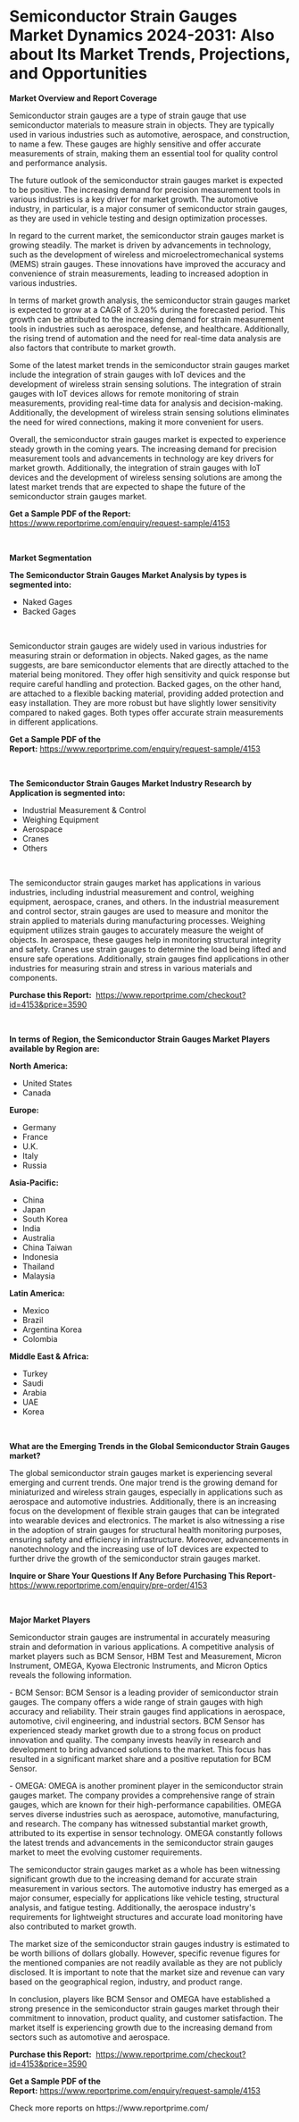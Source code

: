 <p><h1>Semiconductor Strain Gauges Market Dynamics 2024-2031: Also about Its Market Trends, Projections, and Opportunities</h1></p><p><strong>Market Overview and Report Coverage</strong></p>
<p><p>Semiconductor strain gauges are a type of strain gauge that use semiconductor materials to measure strain in objects. They are typically used in various industries such as automotive, aerospace, and construction, to name a few. These gauges are highly sensitive and offer accurate measurements of strain, making them an essential tool for quality control and performance analysis.</p><p>The future outlook of the semiconductor strain gauges market is expected to be positive. The increasing demand for precision measurement tools in various industries is a key driver for market growth. The automotive industry, in particular, is a major consumer of semiconductor strain gauges, as they are used in vehicle testing and design optimization processes.</p><p>In regard to the current market, the semiconductor strain gauges market is growing steadily. The market is driven by advancements in technology, such as the development of wireless and microelectromechanical systems (MEMS) strain gauges. These innovations have improved the accuracy and convenience of strain measurements, leading to increased adoption in various industries.</p><p>In terms of market growth analysis, the semiconductor strain gauges market is expected to grow at a CAGR of 3.20% during the forecasted period. This growth can be attributed to the increasing demand for strain measurement tools in industries such as aerospace, defense, and healthcare. Additionally, the rising trend of automation and the need for real-time data analysis are also factors that contribute to market growth.</p><p>Some of the latest market trends in the semiconductor strain gauges market include the integration of strain gauges with IoT devices and the development of wireless strain sensing solutions. The integration of strain gauges with IoT devices allows for remote monitoring of strain measurements, providing real-time data for analysis and decision-making. Additionally, the development of wireless strain sensing solutions eliminates the need for wired connections, making it more convenient for users.</p><p>Overall, the semiconductor strain gauges market is expected to experience steady growth in the coming years. The increasing demand for precision measurement tools and advancements in technology are key drivers for market growth. Additionally, the integration of strain gauges with IoT devices and the development of wireless sensing solutions are among the latest market trends that are expected to shape the future of the semiconductor strain gauges market.</p></p>
<p><strong>Get a Sample PDF of the Report:</strong> <a href="https://www.reportprime.com/enquiry/request-sample/4153">https://www.reportprime.com/enquiry/request-sample/4153</a></p>
<p>&nbsp;</p>
<p><strong>Market Segmentation</strong></p>
<p><strong>The Semiconductor Strain Gauges Market Analysis by types is segmented into:</strong></p>
<p><ul><li>Naked Gages</li><li>Backed Gages</li></ul></p>
<p>&nbsp;</p>
<p><p>Semiconductor strain gauges are widely used in various industries for measuring strain or deformation in objects. Naked gages, as the name suggests, are bare semiconductor elements that are directly attached to the material being monitored. They offer high sensitivity and quick response but require careful handling and protection. Backed gages, on the other hand, are attached to a flexible backing material, providing added protection and easy installation. They are more robust but have slightly lower sensitivity compared to naked gages. Both types offer accurate strain measurements in different applications.</p></p>
<p><strong>Get a Sample PDF of the Report:</strong>&nbsp;<a href="https://www.reportprime.com/enquiry/request-sample/4153">https://www.reportprime.com/enquiry/request-sample/4153</a></p>
<p>&nbsp;</p>
<p><strong>The Semiconductor Strain Gauges Market Industry Research by Application is segmented into:</strong></p>
<p><ul><li>Industrial Measurement & Control</li><li>Weighing Equipment</li><li>Aerospace</li><li>Cranes</li><li>Others</li></ul></p>
<p>&nbsp;</p>
<p><p>The semiconductor strain gauges market has applications in various industries, including industrial measurement and control, weighing equipment, aerospace, cranes, and others. In the industrial measurement and control sector, strain gauges are used to measure and monitor the strain applied to materials during manufacturing processes. Weighing equipment utilizes strain gauges to accurately measure the weight of objects. In aerospace, these gauges help in monitoring structural integrity and safety. Cranes use strain gauges to determine the load being lifted and ensure safe operations. Additionally, strain gauges find applications in other industries for measuring strain and stress in various materials and components.</p></p>
<p><strong>Purchase this Report:</strong>&nbsp; <a href="https://www.reportprime.com/checkout?id=4153&price=3590">https://www.reportprime.com/checkout?id=4153&price=3590</a></p>
<p>&nbsp;</p>
<p><strong>In terms of Region, the Semiconductor Strain Gauges Market Players available by Region are:</strong></p>
<p>
    <p> <strong> North America: </strong>
        <ul>
            <li>United States</li>
            <li>Canada</li>
        </ul>
        </p> 
    <p> <strong> Europe: </strong>
        <ul>
            <li>Germany</li>
            <li>France</li>
            <li>U.K.</li>
            <li>Italy</li>
            <li>Russia</li>
        </ul>
        </p> 
    <p> <strong> Asia-Pacific: </strong>
        <ul>
            <li>China</li>
            <li>Japan</li>
            <li>South Korea</li>
            <li>India</li>
            <li>Australia</li>
            <li>China Taiwan</li>
            <li>Indonesia</li>
            <li>Thailand</li>
            <li>Malaysia</li>
        </ul>
        </p> 
    <p> <strong> Latin America: </strong>
        <ul>
            <li>Mexico</li>
            <li>Brazil</li>
            <li>Argentina Korea</li>
            <li>Colombia</li>
        </ul>
        </p> 
    <p> <strong> Middle East & Africa: </strong>
        <ul>
            <li>Turkey</li>
            <li>Saudi</li>
            <li>Arabia</li>
            <li>UAE</li>
            <li>Korea</li>
        </ul>
    </p>
    </p>
<p>&nbsp;</p>
<p><strong>What are the Emerging Trends in the Global Semiconductor Strain Gauges market?</strong></p>
<p><p>The global semiconductor strain gauges market is experiencing several emerging and current trends. One major trend is the growing demand for miniaturized and wireless strain gauges, especially in applications such as aerospace and automotive industries. Additionally, there is an increasing focus on the development of flexible strain gauges that can be integrated into wearable devices and electronics. The market is also witnessing a rise in the adoption of strain gauges for structural health monitoring purposes, ensuring safety and efficiency in infrastructure. Moreover, advancements in nanotechnology and the increasing use of IoT devices are expected to further drive the growth of the semiconductor strain gauges market.</p></p>
<p><strong>Inquire or Share Your Questions If Any Before Purchasing This Report</strong>- <a href="https://www.reportprime.com/enquiry/pre-order/4153">https://www.reportprime.com/enquiry/pre-order/4153</a></p>
<p>&nbsp;</p>
<p><strong>Major Market Players</strong></p>
<p><p>Semiconductor strain gauges are instrumental in accurately measuring strain and deformation in various applications. A competitive analysis of market players such as BCM Sensor, HBM Test and Measurement, Micron Instrument, OMEGA, Kyowa Electronic Instruments, and Micron Optics reveals the following information.</p><p>- BCM Sensor: BCM Sensor is a leading provider of semiconductor strain gauges. The company offers a wide range of strain gauges with high accuracy and reliability. Their strain gauges find applications in aerospace, automotive, civil engineering, and industrial sectors. BCM Sensor has experienced steady market growth due to a strong focus on product innovation and quality. The company invests heavily in research and development to bring advanced solutions to the market. This focus has resulted in a significant market share and a positive reputation for BCM Sensor.</p><p>- OMEGA: OMEGA is another prominent player in the semiconductor strain gauges market. The company provides a comprehensive range of strain gauges, which are known for their high-performance capabilities. OMEGA serves diverse industries such as aerospace, automotive, manufacturing, and research. The company has witnessed substantial market growth, attributed to its expertise in sensor technology. OMEGA constantly follows the latest trends and advancements in the semiconductor strain gauges market to meet the evolving customer requirements.</p><p>The semiconductor strain gauges market as a whole has been witnessing significant growth due to the increasing demand for accurate strain measurement in various sectors. The automotive industry has emerged as a major consumer, especially for applications like vehicle testing, structural analysis, and fatigue testing. Additionally, the aerospace industry's requirements for lightweight structures and accurate load monitoring have also contributed to market growth.</p><p>The market size of the semiconductor strain gauges industry is estimated to be worth billions of dollars globally. However, specific revenue figures for the mentioned companies are not readily available as they are not publicly disclosed. It is important to note that the market size and revenue can vary based on the geographical region, industry, and product range.</p><p>In conclusion, players like BCM Sensor and OMEGA have established a strong presence in the semiconductor strain gauges market through their commitment to innovation, product quality, and customer satisfaction. The market itself is experiencing growth due to the increasing demand from sectors such as automotive and aerospace.</p></p>
<p><strong>Purchase this Report:</strong>&nbsp;&nbsp;<a href="https://www.reportprime.com/checkout?id=4153&price=3590">https://www.reportprime.com/checkout?id=4153&price=3590</a></p>
<p></p>
<p><strong>Get a Sample PDF of the Report:</strong>&nbsp;<a href="https://www.reportprime.com/enquiry/request-sample/4153">https://www.reportprime.com/enquiry/request-sample/4153</a></p>
<p>Check more reports on https://www.reportprime.com/</p>